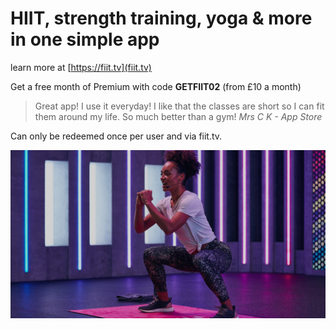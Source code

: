 # HIIT, strength training, yoga & more in one simple app

learn more at [https://fiit.tv](fiit.tv)

Get a free month of Premium with code **GETFIIT02** (from £10 a month)

> Great app! I use it everyday! I like that the classes are short so I can fit them around my life. So much better than a gym!
_Mrs C K - App Store_

Can only be redeemed once per user and via fiit.tv. 

![](Hero-Homepage-V2.jpg)
